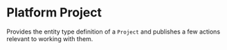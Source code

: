 # Platform Project

Provides the entity type definition of a `Project` and publishes a few actions relevant to working with them.

